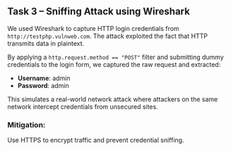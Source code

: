 ## Task 3 – Sniffing Attack using Wireshark

We used Wireshark to capture HTTP login credentials from `http://testphp.vulnweb.com`. The attack exploited the fact that HTTP transmits data in plaintext.

By applying a `http.request.method == "POST"` filter and submitting dummy credentials to the login form, we captured the raw request and extracted:

- **Username**: admin
- **Password**: admin

This simulates a real-world network attack where attackers on the same network intercept credentials from unsecured sites.

### Mitigation:
Use HTTPS to encrypt traffic and prevent credential sniffing.
